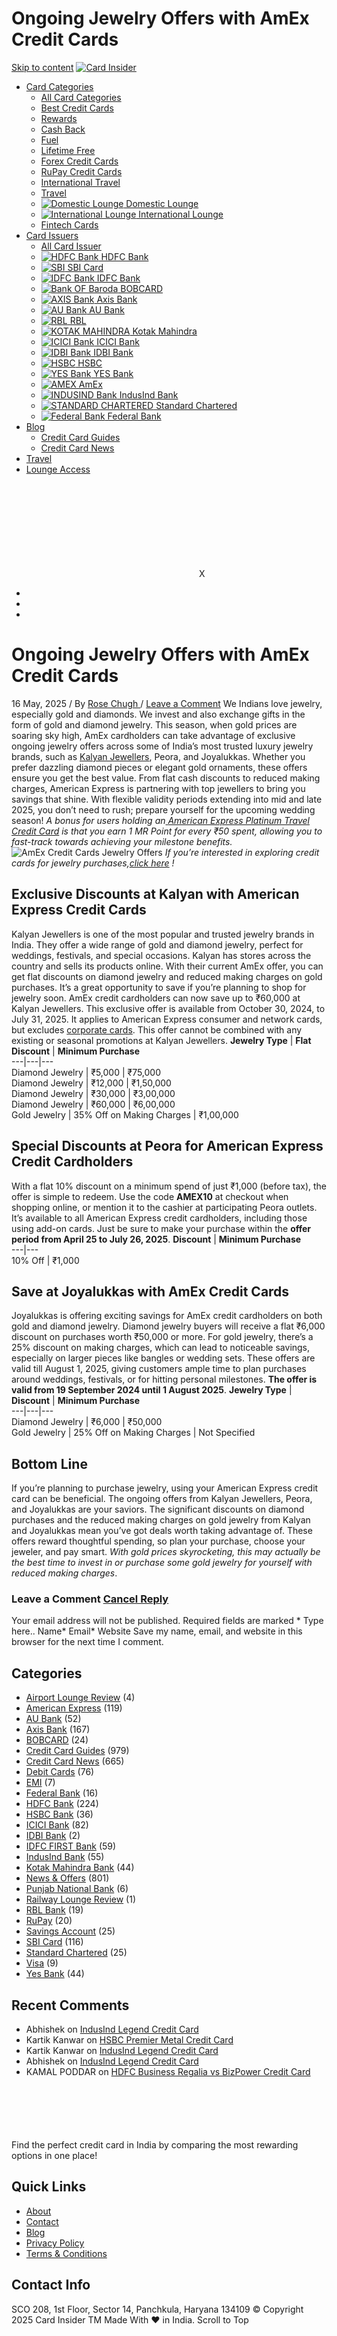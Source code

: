 # Ongoing Jewelry Offers with AmEx Credit Cards

[ Skip to content](https://cardinsider.com/blog/ongoing-jewelry-offers-with-amex-credit-cards/#content "Skip to content")
[ ![Card Insider](https://cd9941cc.delivery.rocketcdn.me/wp-content/uploads/2024/07/cardinsider-logo.webp) ](https://cardinsider.com/)
  * [Card Categories](https://cardinsider.com/category/)
    * [ All Card Categories ](https://cardinsider.com/category/)
    * [ Best Credit Cards ](https://cardinsider.com/best-credit-cards-in-india/)
    * [ Rewards ](https://cardinsider.com/best-rewards-credit-cards-india/)
    * [ Cash Back ](https://cardinsider.com/best-cashback-credit-cards-india/)
    * [ Fuel ](https://cardinsider.com/best-fuel-credit-cards-india/)
    * [ Lifetime Free ](https://cardinsider.com/best-lifetime-free-credit-cards-india/)
    * [ Forex Credit Cards ](https://cardinsider.com/best-forex-cards-india/)
    * [ RuPay Credit Cards](https://cardinsider.com/rupay-credit-cards-for-upi-payments-in-india/)
    * [ International Travel ](https://cardinsider.com/best-credit-cards-for-international-travel/)
    * [ Travel ](https://cardinsider.com/best-travel-credit-cards-india/)
    * [ ![Domestic Lounge](https://cd9941cc.delivery.rocketcdn.me/wp-content/themes/astra-child/image/icon/domestic-new.png) Domestic Lounge ](https://cardinsider.com/credit-cards-free-domestic-airport-lounge-access-india/)
    * [ ![International Lounge](https://cd9941cc.delivery.rocketcdn.me/wp-content/themes/astra-child/image/icon/international.png) International Lounge ](https://cardinsider.com/credit-cards-free-international-airport-lounge-access/)
    * [ Fintech Cards ](https://cardinsider.com/fintech-cards/)
  * [Card Issuers](https://cardinsider.com/card-issuer/)
    * [ All Card Issuer ](https://cardinsider.com/card-issuer/)
    * [![HDFC Bank](https://cd9941cc.delivery.rocketcdn.me/wp-content/themes/astra-child/image/bank-icon/hdfc.png) HDFC Bank ](https://cardinsider.com/hdfc-bank/)
    * [![SBI](https://cd9941cc.delivery.rocketcdn.me/wp-content/themes/astra-child/image/bank-icon/sbi-card.png) SBI Card ](https://cardinsider.com/sbi-card/)
    * [![IDFC Bank](https://cd9941cc.delivery.rocketcdn.me/wp-content/themes/astra-child/image/bank-icon/idfc.png) IDFC Bank ](https://cardinsider.com/idfc-first-bank/)
    * [![Bank OF Baroda](https://cd9941cc.delivery.rocketcdn.me/wp-content/themes/astra-child/image/bank-icon/BOB-Card-Logo.webp) BOBCARD](https://cardinsider.com/bank-of-baroda/)
    * [![AXIS Bank](https://cd9941cc.delivery.rocketcdn.me/wp-content/themes/astra-child/image/bank-icon/axis.png) Axis Bank ](https://cardinsider.com/axis-bank/)
    * [ ![AU Bank](https://cd9941cc.delivery.rocketcdn.me/wp-content/themes/astra-child/image/bank-icon/au-bank.png) AU Bank](https://cardinsider.com/au-bank/)
    * [ ![RBL](https://cd9941cc.delivery.rocketcdn.me/wp-content/themes/contentberg/image/bank-icon/rbl.png) RBL ](https://cardinsider.com/rbl-bank/)
    * [ ![KOTAK MAHINDRA](https://cd9941cc.delivery.rocketcdn.me/wp-content/themes/astra-child/image/bank-icon/Kotak-Bank.png) Kotak Mahindra ](https://cardinsider.com/kotak/)
    * [![ICICI Bank](https://cd9941cc.delivery.rocketcdn.me/wp-content/themes/astra-child/image/bank-icon/icici.png) ICICI Bank ](https://cardinsider.com/icici-bank/)
    * [ ![IDBI Bank](https://cd9941cc.delivery.rocketcdn.me/wp-content/themes/astra-child/image/bank-icon-new/idbi.png) IDBI Bank ](https://cardinsider.com/idbi-bank/)
    * [![HSBC](https://cd9941cc.delivery.rocketcdn.me/wp-content/themes/astra-child/image/bank-icon/hsbc.png) HSBC ](https://cardinsider.com/hsbc-bank/)
    * [![YES Bank](https://cd9941cc.delivery.rocketcdn.me/wp-content/themes/astra-child/image/bank-icon/yes-bank.png) YES Bank ](https://cardinsider.com/yes-bank/)
    * [![AMEX](https://cd9941cc.delivery.rocketcdn.me/wp-content/themes/astra-child/image/bank-icon/amex.png) AmEx](https://cardinsider.com/american-express/)
    * [![INDUSIND Bank](https://cd9941cc.delivery.rocketcdn.me/wp-content/themes/astra-child/image/bank-icon/indusInd.png) IndusInd Bank ](https://cardinsider.com/indusind-bank/)
    * [ ![STANDARD CHARTERED](https://cd9941cc.delivery.rocketcdn.me/wp-content/themes/astra-child/image/bank-icon/scb.png) Standard Chartered](https://cardinsider.com/standard-chartered/)
    * [ ![Federal Bank](https://cd9941cc.delivery.rocketcdn.me/wp-content/themes/astra-child/image/bank-icon/federal.png) Federal Bank](https://cardinsider.com/federal-bank/)
  * [Blog](https://cardinsider.com/blog/)
    * [Credit Card Guides](https://cardinsider.com/blog/category/credit-card-guides/)
    * [Credit Card News](https://cardinsider.com/blog/category/credit-card-news/)
  * [Travel](https://cardinsider.com/travel/)
  * [Lounge Access](https://lounges.cardinsider.com/)


[![Card Insider](data:image/svg+xml,%3Csvg%20xmlns='http://www.w3.org/2000/svg'%20viewBox='0%200%200%200'%3E%3C/svg%3E)](https://cardinsider.com)X
  * [ ](https://www.facebook.com/cardinsider)
  * [ ](https://x.com/cardinsider)
  * [ ](https://www.instagram.com/cardinsider/)


# Ongoing Jewelry Offers with AmEx Credit Cards
16 May, 2025  / By  [ Rose Chugh  ](https://cardinsider.com/author/rose/ "View all posts by Rose Chugh") /  [Leave a Comment](https://cardinsider.com/blog/ongoing-jewelry-offers-with-amex-credit-cards/#respond)
We Indians love jewelry, especially gold and diamonds. We invest and also exchange gifts in the form of gold and diamond jewelry. This season, when gold prices are soaring sky high, AmEx cardholders can take advantage of exclusive ongoing jewelry offers across some of India’s most trusted luxury jewelry brands, such as [Kalyan Jewellers](https://www.kalyanjewellers.net/), Peora, and Joyalukkas. Whether you prefer dazzling diamond pieces or elegant gold ornaments, these offers ensure you get the best value.
From flat cash discounts to reduced making charges, American Express is partnering with top jewellers to bring you savings that shine. With flexible validity periods extending into mid and late 2025, you don’t need to rush; prepare yourself for the upcoming wedding season!
_A bonus for users holding an_[ _American Express Platinum Travel Credit Card_](https://cardinsider.com/american-express/american-express-platinum-travel-credit-card/) _is that you earn 1 MR Point for every ₹50 spent, allowing you to fast-track towards achieving your milestone benefits._
![AmEx Credit Cards Jewelry Offers](https://cd9941cc.delivery.rocketcdn.me/wp-content/uploads/2025/05/AmEx-Credit-Cards-Jewelry-Offers.webp)
_If you’re interested in exploring credit cards for jewelry purchases,_[_click here_](https://cardinsider.com/best-credit-cards-jewellery-spends/) _!_
## Exclusive Discounts at Kalyan with American Express Credit Cards
Kalyan Jewellers is one of the most popular and trusted jewelry brands in India. They offer a wide range of gold and diamond jewelry, perfect for weddings, festivals, and special occasions. Kalyan has stores across the country and sells its products online.
With their current AmEx offer, you can get flat discounts on diamond jewelry and reduced making charges on gold purchases. It’s a great opportunity to save if you’re planning to shop for jewelry soon.
AmEx credit cardholders can now save up to ₹60,000 at Kalyan Jewellers. This exclusive offer is available from October 30, 2024, to July 31, 2025. It applies to American Express consumer and network cards, but excludes [corporate cards](https://cardinsider.com/american-express/best-american-express-business-credit-cards/). This offer cannot be combined with any existing or seasonal promotions at Kalyan Jewellers.
**Jewelry Type** | **Flat Discount** | **Minimum Purchase**  
---|---|---  
Diamond Jewelry | ₹5,000 | ₹75,000  
Diamond Jewelry | ₹12,000 | ₹1,50,000  
Diamond Jewelry | ₹30,000 | ₹3,00,000  
Diamond Jewelry | ₹60,000 | ₹6,00,000  
Gold Jewelry | 35% Off on Making Charges | ₹1,00,000  
## Special Discounts at Peora for American Express Credit Cardholders
With a flat 10% discount on a minimum spend of just ₹1,000 (before tax), the offer is simple to redeem. Use the code **AMEX10** at checkout when shopping online, or mention it to the cashier at participating Peora outlets. It’s available to all American Express credit cardholders, including those using add-on cards. Just be sure to make your purchase within the **offer period from April 25 to July 26, 2025**.
**Discount** | **Minimum Purchase**  
---|---  
10% Off | ₹1,000  
## Save at Joyalukkas with AmEx Credit Cards
Joyalukkas is offering exciting savings for AmEx credit cardholders on both gold and diamond jewelry. Diamond jewelry buyers will receive a flat ₹6,000 discount on purchases worth ₹50,000 or more. For gold jewelry, there’s a 25% discount on making charges, which can lead to noticeable savings, especially on larger pieces like bangles or wedding sets. These offers are valid till August 1, 2025, giving customers ample time to plan purchases around weddings, festivals, or for hitting personal milestones. **The offer is valid from 19 September 2024 until 1 August 2025**.
**Jewelry Type** | **Discount** | **Minimum Purchase**  
---|---|---  
Diamond Jewelry | ₹6,000 | ₹50,000  
Gold Jewelry | 25% Off on Making Charges | Not Specified  
## Bottom Line
If you’re planning to purchase jewelry, using your American Express credit card can be beneficial. The ongoing offers from Kalyan Jewellers, Peora, and Joyalukkas are your saviors. The significant discounts on diamond purchases and the reduced making charges on gold jewelry from Kalyan and Joyalukkas mean you’ve got deals worth taking advantage of. These offers reward thoughtful spending, so plan your purchase, choose your jeweler, and pay smart. _With gold prices skyrocketing, this may actually be the best time to invest in or purchase some gold jewelry for yourself with reduced making charges_.
### Leave a Comment [Cancel Reply](https://cardinsider.com/blog/ongoing-jewelry-offers-with-amex-credit-cards/#respond)
Your email address will not be published. Required fields are marked *
Type here..
Name*
Email*
Website
Save my name, email, and website in this browser for the next time I comment.
## Categories
  * [Airport Lounge Review](https://cardinsider.com/blog/category/airport-lounge-review/) (4) 
  * [American Express](https://cardinsider.com/blog/category/american-express/) (119) 
  * [AU Bank](https://cardinsider.com/blog/category/au-bank/) (52) 
  * [Axis Bank](https://cardinsider.com/blog/category/axis-bank/) (167) 
  * [BOBCARD](https://cardinsider.com/blog/category/bobcard/) (24) 
  * [Credit Card Guides](https://cardinsider.com/blog/category/credit-card-guides/) (979) 
  * [Credit Card News](https://cardinsider.com/blog/category/credit-card-news/) (665) 
  * [Debit Cards](https://cardinsider.com/blog/category/debit-cards/) (76) 
  * [EMI](https://cardinsider.com/blog/category/emi/) (7) 
  * [Federal Bank](https://cardinsider.com/blog/category/federal-bank/) (16) 
  * [HDFC Bank](https://cardinsider.com/blog/category/hdfc-bank/) (224) 
  * [HSBC Bank](https://cardinsider.com/blog/category/hsbc-bank/) (36) 
  * [ICICI Bank](https://cardinsider.com/blog/category/icici-bank/) (82) 
  * [IDBI Bank](https://cardinsider.com/blog/category/idbi-bank/) (2) 
  * [IDFC FIRST Bank](https://cardinsider.com/blog/category/idfc-first-bank/) (59) 
  * [IndusInd Bank](https://cardinsider.com/blog/category/indusind-bank/) (55) 
  * [Kotak Mahindra Bank](https://cardinsider.com/blog/category/kotak-mahindra-bank/) (44) 
  * [News & Offers](https://cardinsider.com/blog/category/news-offers/) (801) 
  * [Punjab National Bank](https://cardinsider.com/blog/category/punjab-national-bank/) (6) 
  * [Railway Lounge Review](https://cardinsider.com/blog/category/railway-lounge-review/) (1) 
  * [RBL Bank](https://cardinsider.com/blog/category/rbl-bank/) (19) 
  * [RuPay](https://cardinsider.com/blog/category/rupay/) (20) 
  * [Savings Account](https://cardinsider.com/blog/category/savings-account/) (25) 
  * [SBI Card](https://cardinsider.com/blog/category/sbi-card/) (116) 
  * [Standard Chartered](https://cardinsider.com/blog/category/standard-chartered/) (25) 
  * [Visa](https://cardinsider.com/blog/category/visa/) (9) 
  * [Yes Bank](https://cardinsider.com/blog/category/yes-bank/) (44) 


## Recent Comments
  * Abhishek on [IndusInd Legend Credit Card](https://cardinsider.com/indusind-bank/indusind-legend-credit-card/#comment-80216)
  * Kartik Kanwar on [HSBC Premier Metal Credit Card](https://cardinsider.com/hsbc-bank/hsbc-premier-mastercard-credit-card/#comment-80212)
  * Kartik Kanwar on [IndusInd Legend Credit Card](https://cardinsider.com/indusind-bank/indusind-legend-credit-card/#comment-80211)
  * Abhishek on [IndusInd Legend Credit Card](https://cardinsider.com/indusind-bank/indusind-legend-credit-card/#comment-80210)
  * KAMAL PODDAR on [HDFC Business Regalia vs BizPower Credit Card](https://cardinsider.com/blog/hdfc-business-regalia-vs-bizpower-credit-card/#comment-80185)


![Card Insider](data:image/svg+xml,%3Csvg%20xmlns='http://www.w3.org/2000/svg'%20viewBox='0%200%20252%2043'%3E%3C/svg%3E)
Find the perfect credit card in India by comparing the most rewarding options in one place!
## Quick Links
  * [About](https://cardinsider.com/about-us/)
  * [Contact](https://cardinsider.com/contact-us/)
  * [Blog](https://cardinsider.com/blog/)
  * [Privacy Policy](https://cardinsider.com/privacy-policy/)
  * [Terms & Conditions](https://cardinsider.com/terms-conditions/)


## Contact Info
SCO 208, 1st Floor, Sector 14, Panchkula, Haryana 134109
© Copyright 2025 Card Insider TM Made With ❤ in India.
Scroll to Top
